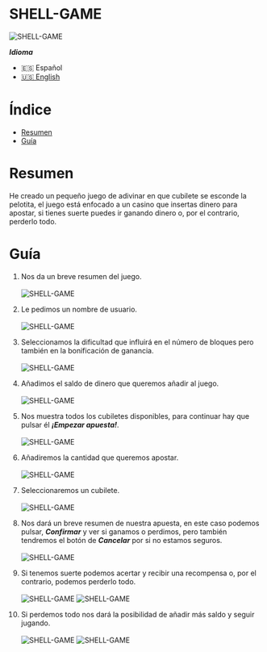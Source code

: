 # SHELL-GAME

![SHELL-GAME](screenshots/index.png)

 ***Idioma***
- 🇪🇸 Español
- [🇺🇸 English](https://github.com/ern3stma/SHELL-GAME)

# Índice

- [Resumen](#resumen)
- [Guía](#guía)

# Resumen
  He creado un pequeño juego de adivinar en que cubilete se esconde la pelotita, el juego está enfocado a un casino que insertas
  dinero para apostar, si tienes suerte puedes ir ganando dinero o, por el contrario, perderlo todo.
 
 # Guía
 1. Nos da un breve resumen del juego.
  \
  \
  ![SHELL-GAME](screenshots/guide/step-1.png)
  
 2. Le pedimos un nombre de usuario.
  \
  \
  ![SHELL-GAME](screenshots/guide/step-2.png)
 
3. Seleccionamos la dificultad que influirá en el número de bloques pero también en la bonificación de ganancia.
  \
  \
  ![SHELL-GAME](screenshots/guide/step-3.png)
  
4. Añadimos el saldo de dinero que queremos añadir al juego.
  \
  \
  ![SHELL-GAME](screenshots/guide/step-4.png)
  
5. Nos muestra todos los cubiletes disponibles, para continuar hay que pulsar él ***¡Empezar apuesta!***.
  \
  \
  ![SHELL-GAME](screenshots/guide/step-5.png)
  
6. Añadiremos la cantidad que queremos apostar.
  \
  \
  ![SHELL-GAME](screenshots/guide/step-6.png)
  
7. Seleccionaremos un cubilete.
  \
  \
  ![SHELL-GAME](screenshots/guide/step-7.png)
  
8. Nos dará un breve resumen de nuestra apuesta, en este caso podemos pulsar, ***Confirmar*** y ver si ganamos o perdimos, pero también tendremos el botón de ***Cancelar*** por si no estamos seguros.
  \
  \
  ![SHELL-GAME](screenshots/guide/step-8.png)
  
9. Si tenemos suerte podemos acertar y recibir una recompensa o, por el contrario, podemos perderlo todo.
  \
  \
  ![SHELL-GAME](screenshots/guide/step-9.png)
  ![SHELL-GAME](screenshots/guide/step-10.png)
  
10. Si perdemos todo nos dará la posibilidad de añadir más saldo y seguir jugando.
  \
  \
  ![SHELL-GAME](screenshots/guide/step-11.png)
  ![SHELL-GAME](screenshots/guide/step-12.png)
  
 
